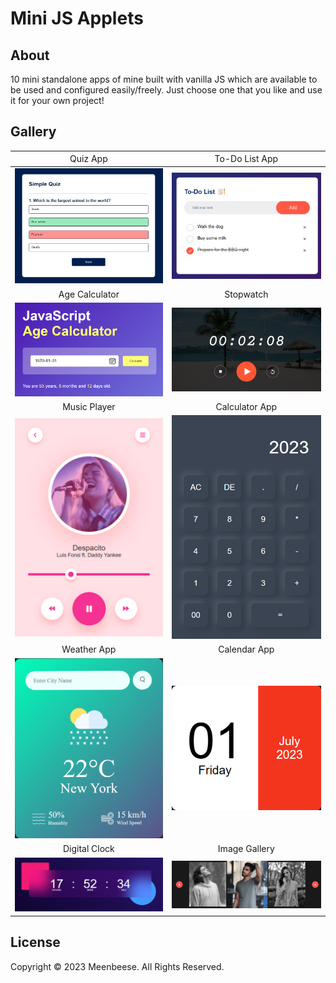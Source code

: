 # Mini JS Applets

## About
10 mini standalone apps of mine built with vanilla JS which
are available to be used and configured easily/freely. Just
choose one that you like and use it for your own project!

## Gallery
| <div style='text-align: center; font-weight:normal;'>Quiz App</div> | <div style='text-align: center; font-weight:normal;'>To-Do List App</div> |
| --- | --- |
| [![image1](./assets/quiz-app.png)](./assets/quiz-app.png) | [![image2](./assets/todo-list-app.png)](./assets/todo-list-app.png) |
| <div style='text-align: center;'>Age Calculator</div> | <div style='text-align: center;'>Stopwatch</div> |
| [![image3](./assets/age-calculator-app.png)](./assets/age-calculator-app.png) | [![image4](./assets/stopwatch-app.png)](./assets/stopwatch-app.png) |
| <div style='text-align: center;'>Music Player</div> | <div style='text-align: center;'>Calculator App</div> |
| [![image5](./assets/music-player-app.png)](./assets/music-player-app.png) | [![image6](./assets/calculator-app.png)](./assets/calculator-app.png) |
| <div style='text-align: center;'>Weather App</div> | <div style='text-align: center;'>Calendar App</div> |
| [![image7](./assets/weather-app.png)](./assets/weather-app.png) | [![image8](./assets/calendar-app.png)](./assets/calendar-app.png) |
| <div style='text-align: center;'>Digital Clock</div> | <div style='text-align: center;'>Image Gallery</div> |
| [![image9](./assets/digital-clock-app.png)](./assets/digital-clock-app.png) | [![image10](./assets/image-gallery.png)](./assets/image-gallery.png) |

## License
<p>Copyright &#169; 2023 Meenbeese. All Rights Reserved.</p>
